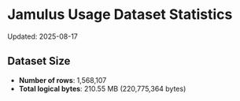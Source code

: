# Jamulus Usage Dataset Statistics

Updated: 2025-08-17

## Dataset Size
- **Number of rows**: 1,568,107
- **Total logical bytes**: 210.55 MB (220,775,364 bytes)
